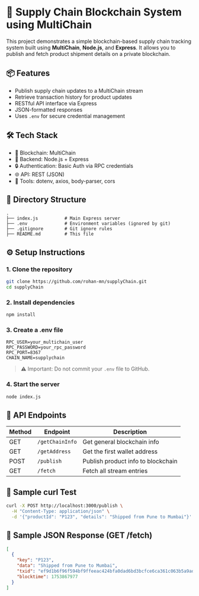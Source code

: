 # 🚀 Supply Chain Blockchain System using MultiChain

This project demonstrates a simple blockchain-based supply chain tracking system built using **MultiChain**, **Node.js**, and **Express**. It allows you to publish and fetch product shipment details on a private blockchain.

## 📦 Features

- Publish supply chain updates to a MultiChain stream
- Retrieve transaction history for product updates
- RESTful API interface via Express
- JSON-formatted responses
- Uses `.env` for secure credential management

## 🛠 Tech Stack

- 🧱 Blockchain: MultiChain
- 🔗 Backend: Node.js + Express
- 🔒 Authentication: Basic Auth via RPC credentials
- 🌐 API: REST (JSON)
- 🔧 Tools: dotenv, axios, body-parser, cors

## 📁 Directory Structure

```
.
├── index.js          # Main Express server
├── .env              # Environment variables (ignored by git)
├── .gitignore        # Git ignore rules
├── README.md         # This file
```

## ⚙️ Setup Instructions

### 1. Clone the repository

```bash
git clone https://github.com/rohan-mn/supplyChain.git
cd supplyChain
```

### 2. Install dependencies

```bash
npm install
```

### 3. Create a .env file

```env
RPC_USER=your_multichain_user
RPC_PASSWORD=your_rpc_password
RPC_PORT=8367
CHAIN_NAME=supplychain
```

> ⚠️ Important: Do not commit your `.env` file to GitHub.

### 4. Start the server

```bash
node index.js
```

## 📡 API Endpoints

| Method | Endpoint        | Description                       |
|--------|------------------|-----------------------------------|
| GET    | `/getChainInfo`  | Get general blockchain info       |
| GET    | `/getAddress`    | Get the first wallet address      |
| POST   | `/publish`       | Publish product info to blockchain |
| GET    | `/fetch`         | Fetch all stream entries          |

## 🧪 Sample curl Test

```bash
curl -X POST http://localhost:3000/publish \
  -H "Content-Type: application/json" \
  -d '{"productId": "P123", "details": "Shipped from Pune to Mumbai"}'
```

## 🧾 Sample JSON Response (GET /fetch)

```json
[
  {
    "key": "P123",
    "data": "Shipped from Pune to Mumbai",
    "txid": "ef9d1b6f96f594bf9ffeeac424bfa0dad6bd3bcfce6ca361c063b5a9ad414209",
    "blocktime": 1753867977
  }
]
```
